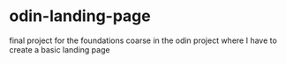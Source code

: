 # odin-landing-page
final project for the foundations coarse in the odin project where I have to create a basic landing page
